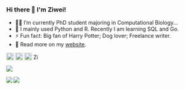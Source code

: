 ### Hi there 👋 I'm Ziwei!

- 👩‍🎓 I’m currently PhD student majoring in Computational Biology...
- 🌱 I mainly used Python and R. Recently I am learning SQL and Go. 
- ⚡ Fun fact: Big fan of Harry Potter; Dog lover; Freelance writer.
- 📰 Read more on my [website](https://ziweipan.notion.site/ZIWEI-PAN-fa250ca3372a43f28c893150dbd555f1).


<p align="left">
  <a href="https://github.com/PanZiwei" target="_blank"><img align="center" src="https://cdn0.iconfinder.com/data/icons/social-media-filled-2/24/social_media-20-512.png" alt="Ziwei Pan" height="20" width="20" /></a>
  <a href="https://www.linkedin.com/in/ziweipan/" target="_blank"><img align="center" src="https://img.icons8.com/color/48/000000/linkedin.png" alt="Ziwei Pan" height="20" width="20" /></a>
  <a href="https://ziweipan.notion.site/ZIWEI-PAN-fa250ca3372a43f28c893150dbd555f1" target="_blank"><img align="center" <img src="https://img.icons8.com/plasticine/100/000000/notion.png" alt="Ziwei Pan" height="20" width="20" /></a>
  <a href="mailto:ziweipan9@gmail.com" target="_blank"><img align="center" src="https://img.icons8.com/color/48/000000/gmail--v1.png" alt="Ziwei Pan" height="15" width="15" /></a>
</p>

![](https://visitor-badge.glitch.me/badge?page_id=github.com/PanZiwei)


<img src= 
"https://github-readme-stats.vercel.app/api?username=PanZiwei&show_icons=true" 
         align="left"> 
         
<img src= 
"https://github-readme-stats.vercel.app/api/top-langs/?username=PanZiwei&layout=compact" 
         align="left"> 



<!--
**PanZiwei/PanZiwei** is a ✨ _special_ ✨ repository because its `README.md` (this file) appears on your GitHub profile.

Here are some ideas to get you started:

- 🔭 I’m currently working on ...
- 🌱 I’m currently learning ...
- 👯 I’m looking to collaborate on ...
- 🤔 I’m looking for help with ...
- 💬 Ask me about ...
- 📫 How to reach me: ...
- 😄 Pronouns: ...
- ⚡ Fun fact: ...
-->
